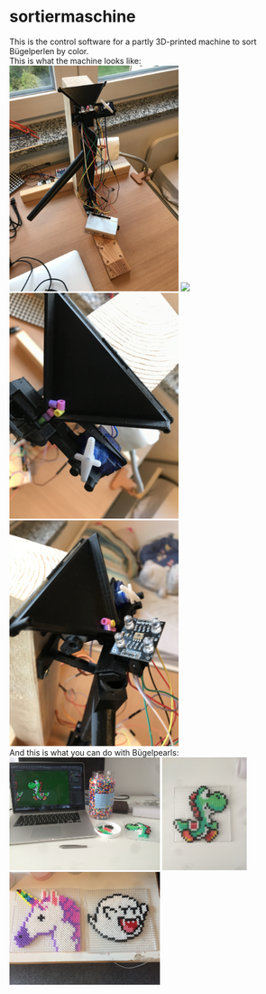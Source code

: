 # sortiermaschine
This is the control software for a partly 3D-printed machine to sort Bügelperlen by color.  
This is what the machine looks like:  
<img src="https://github.com/JF0C/sortiermaschine/blob/main/src/7C338967-F450-49E6-96CC-2C641B1E030D.jpeg" height="400"/>
<img src="https://github.com/JF0C/sortiermaschine/blob/main/src/machine_in_action.gif" height="400"/>  
<img src="https://github.com/JF0C/sortiermaschine/blob/main/src/035E1780-38EE-4427-BE99-E92ED1BAE488.jpeg" width="300"/>
<img src="https://github.com/JF0C/sortiermaschine/blob/main/src/4AC7F278-40E2-456A-A37B-995BEAA4F30B.jpeg" width="300"/>  
And this is what you can do with Bügelpearls:  
<img src="https://github.com/JF0C/sortiermaschine/blob/main/src/IMG_5890.JPG" height="200"/>
<img src="https://github.com/JF0C/sortiermaschine/blob/main/src/IMG_5891%202.JPG" height="200" />
<img src="https://github.com/JF0C/sortiermaschine/blob/main/src/IMG_6701.JPG" height="200" />
